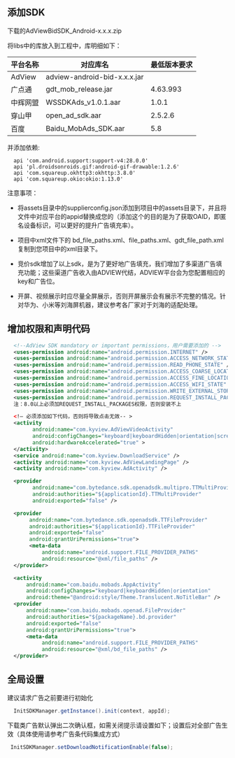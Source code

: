 ## 添加SDK
  下载的AdViewBidSDK_Android-x.x.x.zip
  
  将libs中的库放入到工程中，库明细如下：
  
  |     平台名称    | 对应库名         |   最低版本要求  |
  |----------------|----------------|---------------|
  | AdView         | adview-android-bid-x.x.x.jar |  |
  | 广点通          | gdt_mob_release.jar       | 4.63.993 |
  | 中辉网盟        | WSSDKAds_v1.0.1.aar    | 1.0.1 |  
  | 穿山甲          | open_ad_sdk.aar    | 2.5.2.6 |  
  |      百度      | Baidu_MobAds_SDK.aar    | 5.8 | 
  
  并添加依赖:
  
  ```
    api 'com.android.support:support-v4:28.0.0'
    api 'pl.droidsonroids.gif:android-gif-drawable:1.2.6'
    api 'com.squareup.okhttp3:okhttp:3.8.0'
    api 'com.squareup.okio:okio:1.13.0'
  ```
  
  注意事项：
  - 将assets目录中的supplierconfig.json添加到项目中的assets目录下，并且将文件中对应平台的appid替换成您的（添加这个的目的是为了获取OAID，即匿名设备标识，可以更好的提升广告填充率）。
  
  - 项目中xml文件下的 bd_file_paths.xml、file_paths.xml、gdt_file_path.xml 复制到您项目中的xml目录下。
  
  - 竞价sdk增加了以上sdk，是为了更好地广告填充，我们增加了多渠道广告填充功能；这些渠道广告收入由ADVIEW代结，ADVIEW平台会为您配置相应的key和广告位。
  
  - 开屏、视频展示时应尽量全屏展示，否则开屏展示会有展示不完整的情况。针对华为、小米等刘海屏机器，建议参考各厂家对于刘海的适配处理。

## 增加权限和声明代码

```xml
  <!--AdView SDK mandatory or important permissions，用户需要添加的 -->
  <uses-permission android:name="android.permission.INTERNET" />
  <uses-permission android:name="android.permission.ACCESS_NETWORK_STATE" />
  <uses-permission android:name="android.permission.READ_PHONE_STATE" />
  <uses-permission android:name="android.permission.ACCESS_COARSE_LOCATION"/>
  <uses-permission android:name="android.permission.ACCESS_FINE_LOCATION"/>
  <uses-permission android:name="android.permission.ACCESS_WIFI_STATE" />
  <uses-permission android:name="android.permission.WRITE_EXTERNAL_STORAGE" />
  <uses-permission android:name="android.permission.REQUEST_INSTALL_PACKAGES"/>
  注：8.0以上必须加REQUEST_INSTALL_PACKAGES权限，否则安装不上

  <!— 必须添加如下代码，否则将导致点击无效-- >
  <activity
        android:name="com.kyview.AdViewVideoActivity"
        android:configChanges="keyboard|keyboardHidden|orientation|screenLayout|uiMode|screenSize|smallestScreenSize"
        android:hardwareAccelerated="true" >
  </activity> 
  <service android:name="com.kyview.DownloadService" />
  <activity android:name="com.kyview.AdViewLandingPage" />
  <activity android:name="com.kyview.AdActivity" />

  <provider
        android:name="com.bytedance.sdk.openadsdk.multipro.TTMultiProvider"
        android:authorities="${applicationId}.TTMultiProvider"
        android:exported="false" />

  <provider
       android:name="com.bytedance.sdk.openadsdk.TTFileProvider"
       android:authorities="${applicationId}.TTFileProvider"
       android:exported="false"
       android:grantUriPermissions="true">
       <meta-data
           android:name="android.support.FILE_PROVIDER_PATHS"
           android:resource="@xml/file_paths" />
  </provider>

  <activity
      android:name="com.baidu.mobads.AppActivity"
      android:configChanges="keyboard|keyboardHidden|orientation"
      android:theme="@android:style/Theme.Translucent.NoTitleBar" />
  <provider
      android:name="com.baidu.mobads.openad.FileProvider"
      android:authorities="${packageName}.bd.provider"
      android:exported="false"
      android:grantUriPermissions="true">
      <meta-data
           android:name="android.support.FILE_PROVIDER_PATHS"
           android:resource="@xml/bd_file_paths" />
  </provider>
```
## 全局设置

  建议请求广告之前要进行初始化
  
  ```java
    InitSDKManager.getInstance().init(context, appId);
  ```
  
  下载类广告默认弹出二次确认框，如需关闭提示请设置如下；设置后对全部广告生效（具体使用请参考广告条代码集成方式）
   ```java
    InitSDKManager.setDownloadNotificationEnable(false);
   ```
